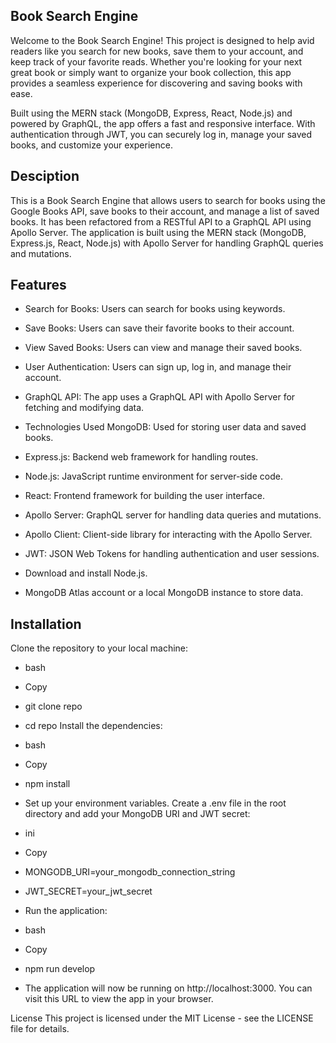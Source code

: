 ## Book Search Engine
Welcome to the Book Search Engine! This project is designed to help avid readers like you search for new books, save them to your account, and keep track of your favorite reads. Whether you're looking for your next great book or simply want to organize your book collection, this app provides a seamless experience for discovering and saving books with ease.

Built using the MERN stack (MongoDB, Express, React, Node.js) and powered by GraphQL, the app offers a fast and responsive interface. With authentication through JWT, you can securely log in, manage your saved books, and customize your experience.

## Desciption
This is a Book Search Engine that allows users to search for books using the Google Books API, save books to their account, and manage a list of saved books. It has been refactored from a RESTful API to a GraphQL API using Apollo Server. The application is built using the MERN stack (MongoDB, Express.js, React, Node.js) with Apollo Server for handling GraphQL queries and mutations.

## Features
- Search for Books: Users can search for books using keywords.

- Save Books: Users can save their favorite books to their account.

- View Saved Books: Users can view and manage their saved books.

- User Authentication: Users can sign up, log in, and manage their account.

- GraphQL API: The app uses a GraphQL API with Apollo Server for fetching and modifying data.

- Technologies Used
MongoDB: Used for storing user data and saved books.

- Express.js: Backend web framework for handling routes.

- Node.js: JavaScript runtime environment for server-side code.

- React: Frontend framework for building the user interface.

- Apollo Server: GraphQL server for handling data queries and mutations.

- Apollo Client: Client-side library for interacting with the Apollo Server.

- JWT: JSON Web Tokens for handling authentication and user sessions.

- Download and install Node.js.

- MongoDB Atlas account or a local MongoDB instance to store data.

## Installation
Clone the repository to your local machine:

- bash
- Copy
- git clone repo
- cd repo
Install the dependencies:

- bash
- Copy
- npm install
- Set up your environment variables. Create a .env file in the root directory and add your MongoDB URI and JWT secret:

- ini
- Copy
- MONGODB_URI=your_mongodb_connection_string
- JWT_SECRET=your_jwt_secret
- Run the application:

- bash
- Copy
- npm run develop
- The application will now be running on http://localhost:3000. You can visit this URL to view the app in your browser.



License
This project is licensed under the MIT License - see the LICENSE file for details.